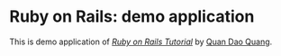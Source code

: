 # Ruby on Rails: demo application

This is demo application of [*Ruby on Rails Tutorial*](http://railstutorial.org) by [Quan Dao Quang](http://quangquan.com).

